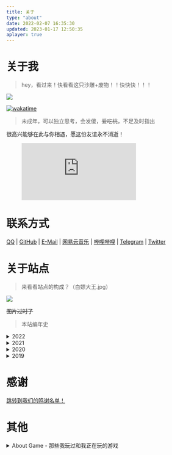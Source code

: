 ```yaml
---
title: 关于
type: "about"
date: 2022-02-07 16:35:30
updated: 2023-01-17 12:50:35
aplayer: true
---
```


# 关于我
>hey，看过来！快看看这只沙雕+废物！！快快快！！！
>

<div class="text-center">
  <div class="site-author-avatar">
    <img src="https://q1.qlogo.cn/g?b=qq&nk=2271225249&s=640">
  </div>
</div>

[![wakatime](https://wakatime.com/badge/user/4a671fe1-89e5-4c3d-acdd-6a423297698f.svg)](https://wakatime.com/@4a671fe1-89e5-4c3d-acdd-6a423297698f)

> 未成年，可以独立思考，会发傻，~~爱吃桃~~，不足及时指出

很高兴能够在此与你相遇，愿这份友谊永不消逝！

<figure><embed src="https://wakatime.com/share/@TNXG/d02e03cf-37e4-4415-9226-87ff79d40804.svg"></embed></figure>

# 联系方式
[QQ](https://jq.qq.com/?_wv=1027&k=hc3OKNED) | [GitHub](https://github.com/TNXG) | [E-Mail](mailto:tianxiang_tnxg@outlook.com) | [网易云音乐](https://music.163.com/user/home?id=515522946) | [哔哩哔哩](https://space.bilibili.com/175424674) | [Telegram](https://t.me/tianxiang_tnxg) | [Twitter](https://twitter.com/tianxiang_tnxg)

# 关于站点
>来看看站点的构成？（白嫖大王.jpg）

![](https://assets.tnxg.whitenuo.cn/images/upload/%E5%8D%9A%E5%AE%A2%E7%BB%84%E6%88%90.png)

~~图片过时了~~

>本站编年史

<details>
<summary>2022</summary>

### 2022-12-23
更换域名为 blog.tnxg.top

### 2022-12-18
自建静态资源储存库提供商由DogeCloud更换为DogeCast

### 2022-10-7
新主题的适应性工作基本完成

### 2022-10-5
将hexo-theme-yun更换为hexo-theme-miracle
<span class="heimu">说白了就更换了博客主题</span>

### 2022-8-17
更换HPPTalk为QexoTalks

### 2022-8-16
ServerLess由Vercel更换到Netlify

### 2022-8-13
博客更换全新Logo

### 2022-7-28
全面更换自建资源仓库

### 2022-7-21
博客加入ClientWorker

### 2022-7-12
在前几天发现ElemeUnpkg镜像不回源，开始自建资源仓库

### 2022-6-7
博客静态资源cdn由JsDelivr更换为ElemeUnpkg镜像，保证基础访问速度

### 2022-6-4
Python开发遇到困难，未知的HTTPX报错，继续使用php开发并使用learncloud提供的数据存储服务

顺便把支付宝实名换成我自己的了，对某些服务商进行实名认证

将保存在本地的明日方舟立绘上传至DogeCloud

### 2022-3-26
初次部署Wexagonal <a class="heimu" little="HPP的升级版就是HPP+">(hexoplusplus plus)</a>

### 2022-3-25
购买域名<a href="https://prts.top">prts.top</a>，作为<a href="https://arknights.asia">arknights.asia</a>域名到期后的新域名

续费域名<a href="https://www.loyunet.cn">loyunet.cn</a>

决定日后前端域名为<a href="https://www.loyunet.cn">loyunet.cn</a>后端域名为<a href="https://prts.top">prts.top</a>

### 2022-1-29
新增友链朋友圈

### 2022-1-16
博客支持ServiceWorker及适配HexoPlusPlus

### 2022-1-15
静态博客部署

天翔开始简单学习Pyhton
</details>
<details>
<summary>2021</summary>

### 2021-8
天翔开始学习易语言和php

### 2021-5-9
注册域名<a href="https://arknights.asia">arknights.asia</a>

MurlAPI更名为Arknights.Asia

注册域名<a href="https://www.loyunet.cn">loyunet.cn</a>

洛圄网络主域名更换
</details>
<details>
<summary>2020</summary>

期间大大小小发生了一些事情，比如CoolQ的消逝

MisakaNetwork.ML改组，建立LoYuNetwork，购买域名<a href="https://loyunet.xyz">loyunet.xyz</a>

MurlAPI初步建立

~~有点记不太清了~~
</details>
<details>
<summary>2019</summary>

### 2019-8-12
发现了wordpress，并搭建了我第一个博客

### 2019-7-21
抱着尝试的态度，我搭建起了我的第一个动态网站，程序嘛，程序是discuz，对没错，我的第一个动态网站是论坛(doge)

### 2019-6-27
在机缘巧合下，我注册了我的第一个域名<a href="http://misakanetwork.ml">misakanetwork.ml</a>，这将我带入了web的世界中来。不过那时候还是对着百度写一些简单的网页
</details>

# 感谢

[跳转到我们的鸣谢名单！](/thanks/)

# 其他

<details>
<summary>About Game - 那些我玩过和我正在玩的游戏</summary>

### 明日方舟

997437387
月霜夕#4422

### 我的世界Minecraft
 
Java: TARS_TNXG
BE: tian xiang zax6

### 少女前线（已经退游）

1516432
TARS天翔

### 崩坏3（已经退游）

260574680
天翔

### 原神（已经退游）

142617967
天翔TNXG


### 赛马娘

我玩台服，但是懒得找id了，知我是个赛马娘玩家就行

### 幻塔（半退游）

开服玩家，见证了这个游戏一步步变好，但是懒得找id了，知我是个幻塔玩家就行 ~~（ht煞笔海底策划不会做探索就tm别做）~~

### 想玩的，将来可能会玩的（包括公测和未公测的）

公主连结、卡拉彼丘、明日方舟：终末地、来自星尘、少女前线2：追放、少前：谲境、律动轨迹、尘白禁区、火环、临界指令、雾境序列、绝区零、时序残响、鸣潮、绿梦、秘银之枪、赛尔计划


<details>
<summary>看点笑话</summary>

![](https://assets.tnxg.whitenuo.cn/images/upload/2023/01/0dfe2e4f02f9e59721c626a5afd72cdb.png)

![](https://assets.tnxg.whitenuo.cn/images/upload/2023/01/0f408662d833cd2bb426955479749d4d.png)

Copilot是懂Markdown生成的

</details>
</details>